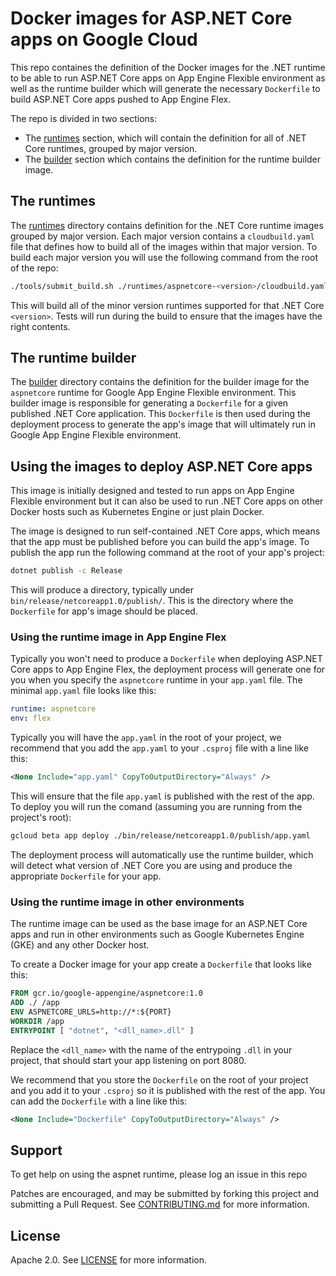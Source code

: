 # Docker images for ASP.NET Core apps on Google Cloud
This repo containes the definition of the Docker images for the .NET runtime to be able to run ASP.NET Core apps on App Engine Flexible environment as well as the runtime builder which will generate the necessary `Dockerfile` to build ASP.NET Core apps pushed to App Engine Flex.

The repo is divided in two sections:
* The [runtimes](./runtimes) section, which will contain the definition for all of .NET Core runtimes, grouped by major version.
* The [builder](./builder) section which contains the definition for the runtime builder image.

## The runtimes
The [runtimes](./runtimes) directory contains definition for the .NET Core runtime images grouped by major version. Each major version contains a `cloudbuild.yaml` file that defines how to build all of the images within that major version. To build each major version you will use the following command from the root of the repo:
```bash
./tools/submit_build.sh ./runtimes/aspnetcore-<version>/cloudbuild.yaml
```

This will build all of the minor version runtimes supported for that .NET Core `<version>`. Tests will run during the build to ensure that the images have the right contents.

## The runtime builder
The [builder](./builder) directory contains the definition for the builder image for the `aspnetcore` runtime for Google App Engine Flexible environment. This builder image is responsible for generating a `Dockerfile` for a given published .NET Core application. This `Dockerfile` is then used during the deployment process to generate the app's image that will ultimately run in Google App Engine Flexible environment.

## Using the images to deploy ASP.NET Core apps
This image is initially designed and tested to run apps on App Engine Flexible environment but it can also be used to run .NET Core apps on other Docker hosts such as Kubernetes Engine or just plain Docker.

The image is designed to run self-contained .NET Core apps, which means that the app must be published before you can build the app's image. To publish the app run the following command at the root of your app's project:
```bash
dotnet publish -c Release
```

This will produce a directory, typically under `bin/release/netcoreapp1.0/publish/`. This is the directory where the `Dockerfile` for app's image should be placed.

### Using the runtime image in App Engine Flex
Typically you won't need to produce a `Dockerfile` when deploying ASP.NET Core apps to App Engine Flex, the deployment process will generate one for you when you specify the `aspnetcore` runtime in your `app.yaml` file. The minimal `app.yaml` file looks like this:
```yaml
runtime: aspnetcore
env: flex
```

Typically you will have the `app.yaml` in the root of your project, we recommend that you add the `app.yaml` to your `.csproj` file with a line like this:
```XML
<None Include="app.yaml" CopyToOutputDirectory="Always" />
```

This will ensure that the file `app.yaml` is published with the rest of the app. To deploy you will run the comand (assuming you are running from the project's root):
```bash
gcloud beta app deploy ./bin/release/netcoreapp1.0/publish/app.yaml
```

The deployment process will automatically use the runtime builder, which will detect what version of .NET Core you are using and produce the appropriate `Dockerfile` for your app.

### Using the runtime image in other environments
The runtime image can be used as the base image for an ASP.NET Core apps and run in other environments such as Google Kubernetes Engine (GKE) and any other Docker host.

To create a Docker image for your app create a `Dockerfile` that looks like this:
```Dockerfile
FROM gcr.io/google-appengine/aspnetcore:1.0
ADD ./ /app
ENV ASPNETCORE_URLS=http://*:${PORT}
WORKDIR /app
ENTRYPOINT [ "dotnet", "<dll_name>.dll" ]
```

Replace the `<dll_name>` with the name of the entrypoing `.dll` in your project, that should start your app listening on port 8080.

We recommend that you store the `Dockerfile` on the root of your project and you add it to your `.csproj` so it is published with the rest of the app. You can add the `Dockerfile` with a line like this:
```XML
<None Include="Dockerfile" CopyToOutputDirectory="Always" />
```

## Support
To get help on using the aspnet runtime, please log an issue in this repo

Patches are encouraged, and may be submitted by forking this project and submitting a Pull Request. See [CONTRIBUTING.md](CONTRIBUTING.md) for more information.

## License
Apache 2.0. See [LICENSE](LICENSE) for more information.
